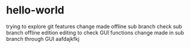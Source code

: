 # hello-world
trying to explore git features
change made offline
sub branch check
sub branch offline edition
editing to check GUI functions
change made in sub branch through GUI
aafdajkfkj